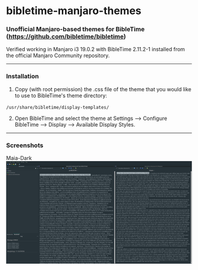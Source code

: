 # bibletime-manjaro-themes
### Unofficial Manjaro-based themes for BibleTime (https://github.com/bibletime/bibletime)

Verified working in Manjaro i3 19.0.2 with BibleTime 2.11.2-1 installed from the official Manjaro Community repository.

-----

### Installation
1) Copy (with root permission) the .css file of the theme that you would like to use to BibleTime's theme directory:

`/usr/share/bibletime/display-templates/`

2) Open BibleTime and select the theme at Settings --> Configure BibleTime --> Display --> Available Display Styles.

-----

### Screenshots

Maia-Dark
![Maia_Dark](https://raw.githubusercontent.com/historical-theology/bibletime-manjaro-themes/master/Screenshots/BibleTime_AdaptaMaiaDark.jpeg "Maia-Dark")
